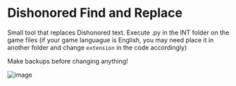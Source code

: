 # Dishonored Find and Replace
 Small tool that replaces Dishonored text.
 Execute .py in the INT folder on the game files (if your game languague is English, you may need place it in another folder  and change `extension` in the code accordingly)

 Make backups before changing anything!

![image](https://media.discordapp.net/attachments/670313814490873864/874065900289032232/unknown.png)